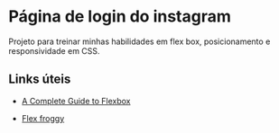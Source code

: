# Página de login do instagram

Projeto para treinar minhas habilidades em flex box, posicionamento e responsividade em CSS.

## Links úteis 

- [A Complete Guide to Flexbox](https://css-tricks.com/snippets/css/a-guide-to-flexbox/)

- [Flex froggy](https://flexboxfroggy.com/)